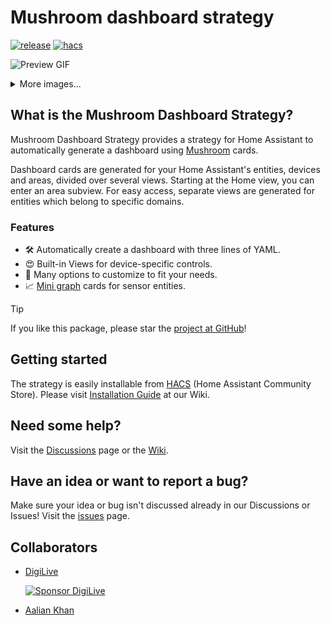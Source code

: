 # Mushroom dashboard strategy

[![release][releaseBadge]][releaseUrl]
[![hacs][hacsBadge]][hacsUrl]

![Preview GIF](./docs/preview.gif)

<details>
  <summary>More images...</summary>

![Automatic](./docs/auto.png)

![Views](./docs/views.png)

![customizable](./docs/customizable.png)
</details>

## What is the Mushroom Dashboard Strategy?

Mushroom Dashboard Strategy provides a strategy for Home Assistant to automatically generate a dashboard
using [Mushroom][mushroomUrl] cards.

Dashboard cards are generated for your Home Assistant's entities, devices and areas, divided over several views.
Starting at the Home view, you can enter an area subview.
For easy access, separate views are generated for entities which belong to specific domains.

### Features

- 🛠 Automatically create a dashboard with three lines of YAML.
- 😍 Built-in Views for device-specific controls.
- 🎨 Many options to customize to fit your needs.
- 📈 [Mini graph][miniGraphUrl] cards for sensor entities.

> [!TIP]
> If you like this package, please star the [project at GitHub][repositoryUrl]!

## Getting started

The strategy is easily installable from [HACS][hacsUrl] (Home Assistant Community Store).
Please visit [Installation Guide][installationUrl] at our Wiki.

## Need some help?

Visit the [Discussions][discussionsUrl] page or
the [Wiki][wikiUrl].

## Have an idea or want to report a bug?

Make sure your idea or bug isn't discussed already in our Discussions or Issues!
Visit the [issues][issuesUrl] page.

## Collaborators

* [DigiLive](https://github.com/DigiLive)

  [![Sponsor DigiLive][sponsorBadge]](https://github.com/sponsors/DigiLive)

* [Aalian Khan](https://github.com/AalianKhan)

<!-- Badge References -->

[hacsBadge]: https://img.shields.io/badge/HACS-Default-blue

[sponsorBadge]: https://img.shields.io/badge/Sponsor_him-%E2%9D%A4-%23db61a2.svg?&logo=github&color=%23fe8e86

[releaseBadge]: https://img.shields.io/github/v/tag/digilive/mushroom-strategy?filter=v2.3.2&label=Release

<!-- Repository References -->

[repositoryUrl]: https://github.com/DigiLive/mushroom-strategy

[releaseUrl]: https://github.com/DigiLive/mushroom-strategy/releases/tag/v2.3.2

[issuesUrl]: https://github.com/DigiLive/mushroom-strategy/issues

[discussionsUrl]: https://github.com/DigiLive/mushroom-strategy/discussions

[wikiUrl]: https://github.com/DigiLive/mushroom-strategy/wiki

[installationUrl]: https://github.com/DigiLive/mushroom-strategy/wiki#installation

<!-- Other References -->

[hacsUrl]: https://hacs.xyz

[mushroomUrl]: https://github.com/piitaya/lovelace-mushroom

[miniGraphUrl]: https://github.com/kalkih/mini-graph-card
